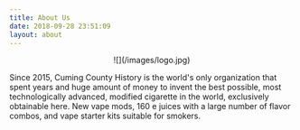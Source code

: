 ```yaml
---
title: About Us
date: 2018-09-28 23:51:09
layout: about
---
```


<center>
![](/images/logo.jpg)
</center>

Since 2015, Cuming County History is the world's only organization that spent years and huge amount of money to invent the best possible, most technologically advanced, modified cigarette in the world, exclusively obtainable here. New vape mods, 160 e juices with a large number of flavor combos, and vape starter kits suitable for smokers.

